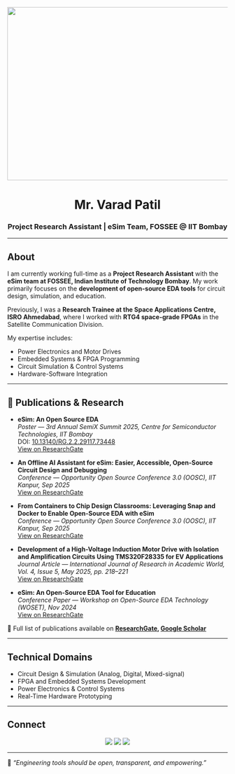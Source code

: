 
<p align="center">
<img width="1584" height="396" alt="Black (1584 x 396 px)" src="https://github.com/user-attachments/assets/5e5f32cb-3642-409f-b584-7e6822a6739a" />
</p>

<h1 align="center">Mr. Varad Patil</h1>
<h3 align="center">Project Research Assistant | eSim Team, FOSSEE @ IIT Bombay</h3>

---

## About  
I am currently working full-time as a **Project Research Assistant** with the **eSim team at FOSSEE, Indian Institute of Technology Bombay**. My work primarily focuses on the **development of open-source EDA tools** for circuit design, simulation, and education.  

Previously, I was a **Research Trainee at the Space Applications Centre, ISRO Ahmedabad**, where I worked with **RTG4 space-grade FPGAs** in the Satellite Communication Division.  

My expertise includes:  
- Power Electronics and Motor Drives  
- Embedded Systems & FPGA Programming  
- Circuit Simulation & Control Systems  
- Hardware-Software Integration  

---

## 📑 Publications & Research  

- **eSim: An Open Source EDA**  
  *Poster — 3rd Annual SemiX Summit 2025, Centre for Semiconductor Technologies, IIT Bombay*  
  DOI: [10.13140/RG.2.2.29117.73448](https://doi.org/10.13140/RG.2.2.29117.73448)  
  [View on ResearchGate](https://www.researchgate.net/publication/395902091_eSim_An_Open_Source_EDA)  

- **An Offline AI Assistant for eSim: Easier, Accessible, Open-Source Circuit Design and Debugging**  
  *Conference — Opportunity Open Source Conference 3.0 (OOSC), IIT Kanpur, Sep 2025*  
  [View on ResearchGate](https://www.researchgate.net/publication/395407803_An_Offline_AI_Assistant_for_eSim_Easier_Accessible_Open-Source_Circuit_Design_and_Debugging)  

- **From Containers to Chip Design Classrooms: Leveraging Snap and Docker to Enable Open-Source EDA with eSim**  
  *Conference — Opportunity Open Source Conference 3.0 (OOSC), IIT Kanpur, Sep 2025*  
  [View on ResearchGate](https://www.researchgate.net/publication/395407773_From_Containers_to_Chip_Design_Classrooms_Leveraging_Snap_and_Docker_to_Enable_Open-Source_EDA_with_eSim)  

- **Development of a High-Voltage Induction Motor Drive with Isolation and Amplification Circuits Using TMS320F28335 for EV Applications**  
  *Journal Article — International Journal of Research in Academic World, Vol. 4, Issue 5, May 2025, pp. 218–221*  
  [View on ResearchGate](https://www.researchgate.net/publication/394191163_Development_of_a_High-Voltage_Induction_Motor_Drive_with_Isolation_and_Amplification_Circuits_Using_TMS320F28335_for_EV_Applications)  

- **eSim: An Open-Source EDA Tool for Education**  
  *Conference Paper — Workshop on Open-Source EDA Technology (WOSET), Nov 2024*  
  [View on ResearchGate](https://www.researchgate.net/publication/394191231_eSim_An_Open-Source_EDA_Tool_for_Education)  


📖 Full list of publications available on **[ResearchGate](https://www.researchgate.net/profile/Varad-Patil-6), [Google Scholar](https://scholar.google.com/citations?user=jeCfzL8AAAAJ&hl=en)**

---

## Technical Domains  
- Circuit Design & Simulation (Analog, Digital, Mixed-signal)  
- FPGA and Embedded Systems Development  
- Power Electronics & Control Systems  
- Real-Time Hardware Prototyping  

---

## Connect  
<p align="center">
  <a href="https://www.linkedin.com/in/patilvarad/"><img src="https://img.shields.io/badge/LinkedIn-0A66C2.svg?&style=for-the-badge&logo=linkedin&logoColor=white" /></a>
  <a href="https://www.researchgate.net/profile/Varad-Patil-6"><img src="https://img.shields.io/badge/ResearchGate-00CCBB?style=for-the-badge&logo=researchgate&logoColor=white" /></a>
  <a href="https://scholar.google.com/citations?user=jeCfzL8AAAAJ&hl=en"><img src="https://img.shields.io/badge/Google%20Scholar-4285F4?style=for-the-badge&logo=google-scholar&logoColor=white" /></a>
</p>

---

🔹 *“Engineering tools should be open, transparent, and empowering.”*
